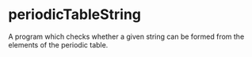 # periodicTableString

A program which checks whether a given string can be formed from the elements of the periodic table.